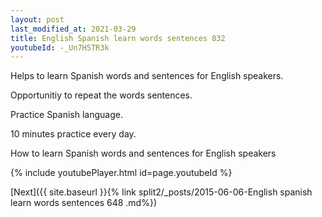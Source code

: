 ```yaml
---
layout: post
last_modified_at: 2021-03-29
title: English Spanish learn words sentences 832 
youtubeId: -_Un7H5TR3k
---
```

 
 
Helps to learn Spanish words and sentences for English speakers.

Opportunitiy to repeat the words sentences. 

Practice Spanish language. 
 
10 minutes practice every day. 
 
How to learn Spanish words and sentences for English speakers 
 
{% include youtubePlayer.html id=page.youtubeId %}
 
 
[Next]({{ site.baseurl }}{% link  split2/_posts/2015-06-06-English spanish learn words sentences 648 .md%})
 
